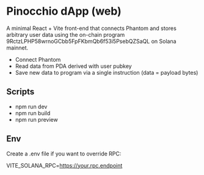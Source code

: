 # Pinocchio dApp (web)

A minimal React + Vite front-end that connects Phantom and stores arbitrary user data using the on-chain program 9RctzLPHP58wrnoGCbb5FpFKbmQb6f53i5PsebQZSaQL on Solana mainnet.

- Connect Phantom
- Read data from PDA derived with user pubkey
- Save new data to program via a single instruction (data = payload bytes)

## Scripts
- npm run dev
- npm run build
- npm run preview

## Env
Create a .env file if you want to override RPC:

VITE_SOLANA_RPC=https://your.rpc.endpoint
